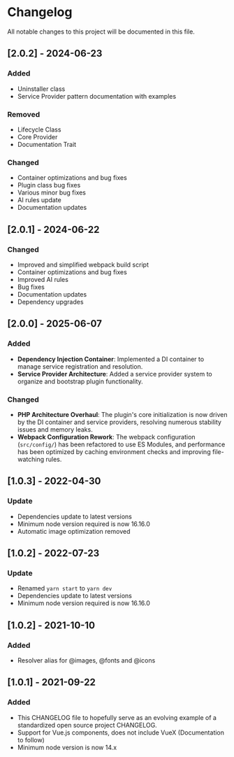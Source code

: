 # Changelog

All notable changes to this project will be documented in this file.

## [2.0.2] - 2024-06-23

### Added
- Uninstaller class
- Service Provider pattern documentation with examples

### Removed
- Lifecycle Class
- Core Provider
- Documentation Trait

### Changed
- Container optimizations and bug fixes
- Plugin class bug fixes
- Various minor bug fixes
- AI rules update
- Documentation updates


## [2.0.1] - 2024-06-22

### Changed

- Improved and simplified webpack build script
- Container optimizations and bug fixes
- Improved AI rules
- Bug fixes
- Documentation updates
- Dependency upgrades

## [2.0.0] - 2025-06-07

### Added

- **Dependency Injection Container**: Implemented a DI container to manage service registration and resolution.
- **Service Provider Architecture**: Added a service provider system to organize and bootstrap plugin functionality.

### Changed

- **PHP Architecture Overhaul**: The plugin's core initialization is now driven by the DI container and service providers, resolving numerous stability issues and memory leaks.
- **Webpack Configuration Rework**: The webpack configuration (`src/config/`) has been refactored to use ES Modules, and performance has been optimized by caching environment checks and improving file-watching rules.

## [1.0.3] - 2022-04-30

### Update

- Dependencies update to latest versions
- Minimum node version required is now 16.16.0
- Automatic image optimization removed

## [1.0.2] - 2022-07-23

### Update

- Renamed `yarn start` to `yarn dev`
- Dependencies update to latest versions
- Minimum node version required is now 16.16.0

## [1.0.2] - 2021-10-10

### Added

- Resolver alias for @images, @fonts and @icons

## [1.0.1] - 2021-09-22

### Added

- This CHANGELOG file to hopefully serve as an evolving example of a
  standardized open source project CHANGELOG.
- Support for Vue.js components, does not include VueX (Documentation to follow)
- Minimum node version is now 14.x
